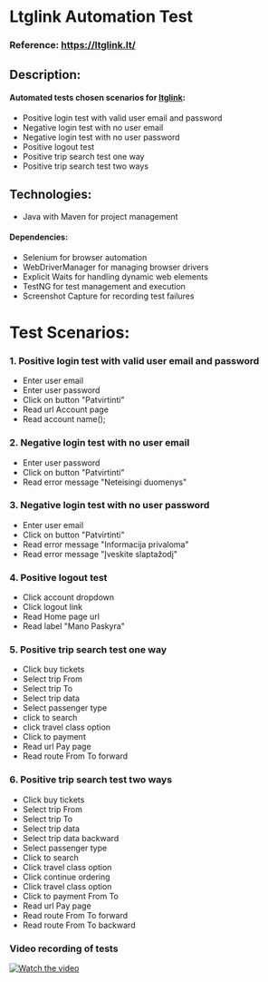 # Ltglink Automation Test

### Reference: https://ltglink.lt/

## Description:

#### Automated tests chosen scenarios for [ltglink](https://ltglink.lt/):

* Positive login test with valid user email and password
* Negative login test with no user email
* Negative login test with no user password
* Positive logout test
* Positive trip search test one way
* Positive trip search test two ways

## Technologies:

* Java with Maven for project management

#### Dependencies:

* Selenium for browser automation
* WebDriverManager for managing browser drivers
* Explicit Waits for handling dynamic web elements
* TestNG for test management and execution
* Screenshot Capture for recording test failures

# Test Scenarios:

### 1. Positive login test with valid user email and password

* Enter user email
* Enter user password
* Click on button "Patvirtinti"
* Read url Account page
* Read account name();

### 2. Negative login test with no user email

* Enter user password
* Click on button "Patvirtinti"
* Read error message "Neteisingi duomenys"

### 3. Negative login test with no user password

* Enter user email
* Click on button "Patvirtinti"
* Read error message "Informacija privaloma"
* Read error message "Įveskite slaptažodį"

### 4. Positive logout test

* Click account dropdown
* Click logout link
* Read Home page url
* Read label "Mano Paskyra"

### 5. Positive trip search test one way

* Click buy tickets
* Select trip From
* Select trip To
* Select trip data
* Select passenger type
* click to search
* click travel class option
* Click to payment
* Read url Pay page
* Read route From To forward

### 6. Positive trip search test two ways

* Click buy tickets
* Select trip From
* Select trip To
* Select trip data
* Select trip data backward
* Select passenger type
* Click to search
* Click travel class option
* Click continue ordering
* Click travel class option
* Click to payment From To
* Read url Pay page
* Read route From To forward
* Read route From To backward

### Video recording of tests

[![Watch the video](https://img.icons8.com/clouds/100/000000/video.png)](https://drive.google.com/file/d/1EPkttStA-oKEIdWLtEE5DHnlzLgrYuYg/view?usp=share_link)




